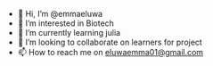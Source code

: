 - 👋 Hi, I’m @emmaeluwa
- 👀 I’m interested in Biotech
- 🌱 I’m currently learning julia
- 💞️ I’m looking to collaborate on learners for project
- 📫 How to reach me on eluwaemma01@gmail.com

<!---
emmaeluwa/emmaeluwa is a ✨ special ✨ repository because its `README.md` (this file) appears on your GitHub profile.
You can click the Preview link to take a look at your changes.
--->
